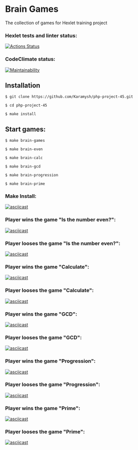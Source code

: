# Brain Games

The collection of games for Hexlet training project

### Hexlet tests and linter status:

[![Actions Status](https://github.com/Karamysh/php-project-45/workflows/hexlet-check/badge.svg)](https://github.com/Karamysh/php-project-45/actions)

### CodeClimate status:

[![Maintainability](https://api.codeclimate.com/v1/badges/0bb157c0264ab3f8e288/maintainability)](https://codeclimate.com/github/Karamysh/php-project-45/maintainability)

## Installation

```
$ git clone https://github.com/Karamysh/php-project-45.git

$ cd php-project-45

$ make install

```

## Start games:

```
$ make brain-games

$ make brain-even

$ make brain-calc

$ make brain-gcd

$ make brain-progression

$ make brain-prime

```

### Make Install:

[![asciicast](https://asciinema.org/a/RLkPXKUzRC7Ej1AX4lRmnAlrA.svg)](https://asciinema.org/a/RLkPXKUzRC7Ej1AX4lRmnAlrA)

### Player wins the game "Is the number even?":

[![asciicast](https://asciinema.org/a/PJx144lrpqlFvOP1JBbfJZV9S.svg)](https://asciinema.org/a/PJx144lrpqlFvOP1JBbfJZV9S)

### Player looses the game "Is the number even?":

[![asciicast](https://asciinema.org/a/NusHPQ1iLV5zbUdeHty0U2g3Y.svg)](https://asciinema.org/a/NusHPQ1iLV5zbUdeHty0U2g3Y)

### Player wins the game "Calculate":

[![asciicast](https://asciinema.org/a/jcUlXA2qzeNdXiwgy5UDQ5RYm.svg)](https://asciinema.org/a/jcUlXA2qzeNdXiwgy5UDQ5RYm)

### Player looses the game "Calculate":

[![asciicast](https://asciinema.org/a/4j7SB9RY8SB9EXOIhsvN5xBH7.svg)](https://asciinema.org/a/4j7SB9RY8SB9EXOIhsvN5xBH7)

### Player wins the game "GCD":

[![asciicast](https://asciinema.org/a/vbbcKAA3afmscQeeRWXrh8g30.svg)](https://asciinema.org/a/vbbcKAA3afmscQeeRWXrh8g30)

### Player looses the game "GCD":

[![asciicast](https://asciinema.org/a/7tnyOKMoSP0ohOXNdu2JMwjiY.svg)](https://asciinema.org/a/7tnyOKMoSP0ohOXNdu2JMwjiY)

### Player wins the game "Progression":

[![asciicast](https://asciinema.org/a/36iMa6ce0nr0zjhhSCIfRaZmW.svg)](https://asciinema.org/a/36iMa6ce0nr0zjhhSCIfRaZmW)

### Player looses the game "Progression":

[![asciicast](https://asciinema.org/a/VXE36i97PdAmnbv3yEKgDodQE.svg)](https://asciinema.org/a/VXE36i97PdAmnbv3yEKgDodQE)

### Player wins the game "Prime":

[![asciicast](https://asciinema.org/a/UergcBLL11n5vx8V4e5VM7LVV.svg)](https://asciinema.org/a/UergcBLL11n5vx8V4e5VM7LVV)

### Player looses the game "Prime":

[![asciicast](https://asciinema.org/a/A7ssyHPvnlZNgmD11jPR5Fl1o.svg)](https://asciinema.org/a/A7ssyHPvnlZNgmD11jPR5Fl1o)
